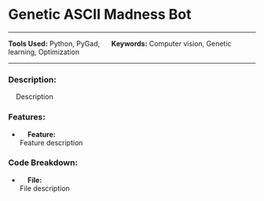 
# Genetic ASCII Madness Bot

---

**Tools Used:** Python, PyGad,  &nbsp;&nbsp;&nbsp;&nbsp; **Keywords:** Computer vision, Genetic learning, Optimization

---

### Description:
&nbsp;&nbsp;&nbsp;&nbsp;Description


### Features:
- &nbsp;&nbsp;&nbsp;&nbsp;**Feature:**  
Feature description


### Code Breakdown:
- &nbsp;&nbsp;&nbsp;&nbsp;**File:**  
File description
